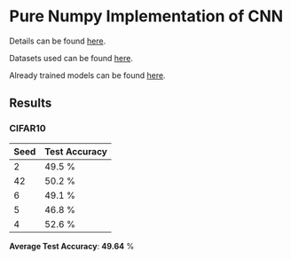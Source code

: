 # Pure Numpy Implementation of CNN

Details can be found [here](CS_335_Assignment_5.pdf).

Datasets used can be found [here](datasets).

Already trained models can be found [here](models).

## Results

### CIFAR10

| Seed | Test Accuracy | 
|------|---------------|
|  2   |      49.5 %   |  
|  42  |      50.2 %   |   
|  6   |      49.1 %   |  
|  5   |      46.8 %   |    
|  4   |      52.6 %   |   

**Average Test Accuracy**: **49.64** %
